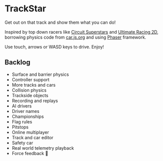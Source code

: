 # TrackStar

Get out on that track and show them what you can do!


Inspired by top down racers like [Circuit Superstars](https://store.steampowered.com/app/1097130/Circuit_Superstars/) and [Ultimate Racing 2D](https://store.steampowered.com/app/808080/Ultimate_Racing_2D/), borrowing physics code from [car.js.org](https://car.js.org/) and using [Phaser](https://phaser.io/) framework.


Use touch, arrows or WASD keys to drive. Enjoy!

## Backlog

* Surface and barrier physics 
* Controller support
* More tracks and cars 
* Collision physics
* Trackside objects
* Recording and replays
* AI drivers
* Driver names
* Championships
* Flag rules
* Pitstops
* Online multiplayer
* Track and car editor
* Safety car
* Real world telemetry playback
* Force feedback 🤯